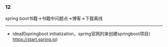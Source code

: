 ### 12
spring boot书籍->书籍中问题点->博客->下载离线
*** 
* idea的springboot initialization，spring官网的来创建springboot项目( https://start.spring.io)
